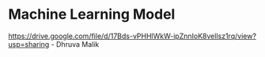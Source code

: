 
# Machine Learning Model

https://drive.google.com/file/d/17Bds-vPHHlWkW-ipZnnIoK8vellsz1rq/view?usp=sharing - Dhruva Malik 
